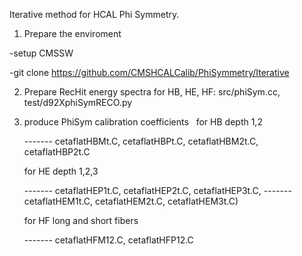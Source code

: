 Iterative method for HCAL Phi Symmetry.

1) Prepare the enviroment

-setup CMSSW

-git clone https://github.com/CMSHCALCalib/PhiSymmetry/Iterative


2) Prepare RecHit energy spectra for HB, HE, HF: src/phiSym.cc, test/d92XphiSymRECO.py

3) produce PhiSym calibration coefficients 
  
   for HB depth 1,2
   
   -------  cetaflatHBMt.C, cetaflatHBPt.C, cetaflatHBM2t.C, cetaflatHBP2t.C
     
   for HE depth 1,2,3 
    
   -------  cetaflatHEP1t.C, cetaflatHEP2t.C, cetaflatHEP3t.C,
   -------  cetaflatHEM1t.C, cetaflatHEM2t.C, cetaflatHEM3t.C)
     
   for HF long and short fibers
   
   -------   cetaflatHFM12.C, cetaflatHFP12.C
